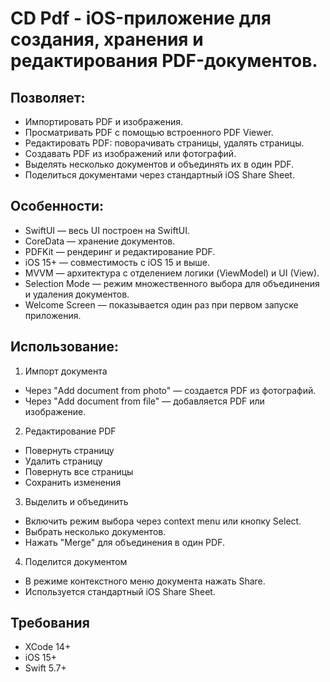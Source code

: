 # CD Pdf - iOS-приложение для создания, хранения и редактирования PDF-документов.

## Позволяет: 
- Импортировать PDF и изображения.
- Просматривать PDF с помощью встроенного PDF Viewer.
- Редактировать PDF: поворачивать страницы, удалять страницы.
- Создавать PDF из изображений или фотографий.
- Выделять несколько документов и объединять их в один PDF.
- Поделиться документами через стандартный iOS Share Sheet.

## Особенности:
- SwiftUI — весь UI построен на SwiftUI.
- CoreData — хранение документов.
- PDFKit — рендеринг и редактирование PDF.
- iOS 15+ — совместимость с iOS 15 и выше.
- MVVM — архитектура с отделением логики (ViewModel) и UI (View).
- Selection Mode — режим множественного выбора для объединения и удаления документов.
- Welcome Screen — показывается один раз при первом запуске приложения.

## Использование:
1. Импорт документа
  - Через "Add document from photo" — создается PDF из фотографий.
  - Через "Add document from file" — добавляется PDF или изображение.
2. Редактирование PDF
  - Повернуть страницу
  - Удалить страницу
  - Повернуть все страницы
  - Сохранить изменения
3. Выделить и объединить
  - Включить режим выбора через context menu или кнопку Select.
  - Выбрать несколько документов.
  - Нажать "Merge" для объединения в один PDF.
4. Поделится документом
  - В режиме контекстного меню документа нажать Share.
  - Используется стандартный iOS Share Sheet.

## Требования
- XCode 14+
- iOS 15+
- Swift 5.7+
